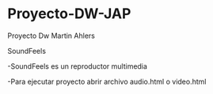 # Proyecto-DW-JAP
Proyecto Dw Martin Ahlers


SoundFeels

-SoundFeels es un reproductor multimedia 



-Para ejecutar proyecto abrir archivo audio.html o video.html
